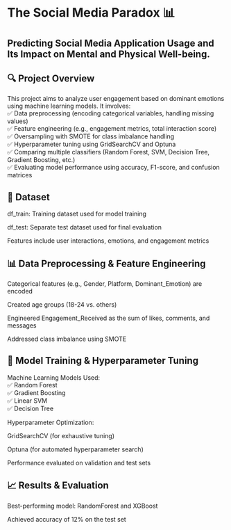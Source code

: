 
# The Social Media Paradox 📊
## Predicting Social Media Application Usage and Its Impact on Mental and Physical Well-being.

## 🔍 Project Overview
This project aims to analyze user engagement based on dominant emotions using machine learning models. It involves:<br>
✅ Data preprocessing (encoding categorical variables, handling missing values)<br>
✅ Feature engineering (e.g., engagement metrics, total interaction score)<br>
✅ Oversampling with SMOTE for class imbalance handling<br>
✅ Hyperparameter tuning using GridSearchCV and Optuna<br>
✅ Comparing multiple classifiers (Random Forest, SVM, Decision Tree, Gradient Boosting, etc.)<br>
✅ Evaluating model performance using accuracy, F1-score, and confusion matrices<br>

## 📂 Dataset
df_train: Training dataset used for model training

df_test: Separate test dataset used for final evaluation

Features include user interactions, emotions, and engagement metrics

## 📊 Data Preprocessing & Feature Engineering
Categorical features (e.g., Gender, Platform, Dominant_Emotion) are encoded

Created age groups (18-24 vs. others)

Engineered Engagement_Received as the sum of likes, comments, and messages

Addressed class imbalance using SMOTE

## 🤖 Model Training & Hyperparameter Tuning
Machine Learning Models Used:<br>
✅ Random Forest<br>
✅ Gradient Boosting<br>
✅ Linear SVM<br>
✅ Decision Tree<br>

Hyperparameter Optimization:

GridSearchCV (for exhaustive tuning)

Optuna (for automated hyperparameter search)

Performance evaluated on validation and test sets

## 📈 Results & Evaluation
Best-performing model: RandomForest and XGBoost

Achieved accuracy of 12% on the test set


